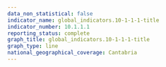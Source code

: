 ```yaml
---
data_non_statistical: false
indicator_name: global_indicators.10-1-1-1-title
indicator_number: 10.1.1.1
reporting_status: complete
graph_title: global_indicators.10-1-1-1-title
graph_type: line
national_geographical_coverage: Cantabria
---
```

